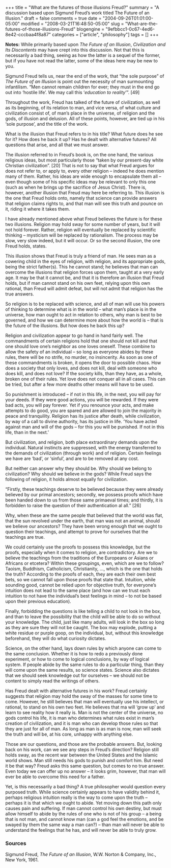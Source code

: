+++
title = "What are the futures of those illusions Freud?"
summary = "A discussion based upon Sigmund Freud’s work titled The Future of an Illusion."
draft = false
comments = true
date = "2004-09-26T01:01:00-05:00"
modified = "2008-03-21T16:48:50-05:00"
slug = "What-are-the-futures-of-those-illusions-Freud"
blogengine = "9efbbcc1-0c67-4ed6-8e42-cccbaa4f8a87"
categories = ["article", "philosophy"]
tags = []
+++

<div class="note">
<p>
<strong>Notes:</strong> While primarily based upon <em>The Future of an Illusion</em>, <em>Civilization and Its Discontents</em> may have crept into this discussion. Not that this is necessarily a bad thing, seeing as how the latter is a sequel of the former, but if you have not read the latter, some of the ideas here may be new to you.
</p>
</div>
<p>
Sigmund Freud tells us, near the end of the work, that &ldquo;the sole purpose&rdquo; of <em>The Future of an Illusion</em> is point out the necessity of man surmounting infantilism. &ldquo;Men cannot remain children for ever; they must in the end go out into &lsquo;hostile life&rsquo;. We may call this &lsquo;<em>education to reality</em>&rsquo;&rdquo;. [49]
</p>
<p>
Throughout the work, Freud has talked of the future of civilization, as well as its beginning, of its relation to man, and vice versa, of what culture and civilization consist of, of man&rsquo;s place in the universe, of religion and the gods, of illusion and delusion. All of these points, however, are tied up in his &lsquo;sole purpose&rsquo;, and the title of the work.
</p>
<p>
What is the illusion that Freud refers to in his title? What future does he see for it? How does he back it up? Has he dealt with alternative futures? All questions that arise, and all that we must answer.
</p>
<p>
The illusion referred to in Freud&rsquo;s book is, on the one hand, the various religious ideas, but most particularly those &ldquo;taken by our present-day white Christian civilization&rdquo;. [20] That is not to say that what Freud argues for does not refer to, or apply to, every other religion &ndash; indeed he does mention many of them. Rather, his ideas are wide enough to encapsulate them all &ndash; even though some of his specific ideas may be relevant to only this one (such as when he brings up the sacrifice of Jesus Christ). There is, however, another illusion that Freud may here be referring to. This illusion is the one that Freud holds onto, namely that science can provide answers that religion claims rights to, and that man will see this truth and pounce on it, riding it where it takes them.
</p>
<p>
I have already mentioned above what Freud believes the future is for these two illusions. Religion may hold sway for some number of years, but it will not hold forever. Rather, religion will eventually be replaced by scientific thinking &ndash; mysticism will be replaced by rationalism. The process may be slow, very slow indeed, but it will occur. Or so the second illusion, the one Freud holds, states.
</p>
<p>
This illusion shows that Freud is truly a friend of man. He sees man as a cowering child in the eyes of religion, with religion, and its appropriate gods, being the strict father(s). This he cannot stand; he believes that man can overcome the illusions that religion forces upon them, taught at a very early age. It may be that it cannot be, and that it is therefore an illusion that Freud holds, but if man cannot stand on his own feet, relying upon this own rational, than Freud will admit defeat, but will not admit that religion has the true answers. 
</p>
<p>
So religion is to be replaced with science, and all of man will use his powers of thinking to determine what is in the world &ndash; what man&rsquo;s place is in the universe, how man ought to act in relation to others, why man is best to be governed, and how we can determine more about how the world is &ndash; that is the future of the illusions. But how does he back this up?
</p>
<p>
Religion and civilization appear to go hand in hand fairly well. The commandments of certain religions hold that one should not kill and that one should love one&rsquo;s neighbor as one loves oneself. These combine to allow the safety of an individual &ndash; so long as everyone abides by these rules, there will be no strife, no murder, no insincerity. As soon as one of these commandments is broken, it opens the door to possible chaos. How does a society that only loves, and does not kill, deal with someone who does kill, and does not love? If the society kills, than they have, as a whole, broken one of their rules. Yet love does not conquer all in all cases. This can be tried, but after a few more deaths other means will have to be used.
</p>
<p>
So punishment is introduced &ndash; if not in this life, in the next, you will pay for your deeds. If they were good actions, you will be rewarded. If they were bad acts, you will pay forever. Yet if you renounce your acts, and make attempts to do good, you are spared and are allowed to join the majority in peace and tranquility. Religion has its justice after death, while civilization, by way of a call to divine authority, has its justice in life. &lsquo;You have acted against man and will of the gods &ndash; for this you will be punished. If not in this life, than in the next.&rsquo;
</p>
<p>
But civilization, and religion, both place extraordinary demands upon the individual. Natural instincts are suppressed, with the energy transferred to the demands of civilization (through work) and of religion. Certain feelings we have are &lsquo;bad&rsquo;, or &lsquo;sinful&rsquo;, and are to be removed at any cost.
</p>
<p>
But neither can answer why they should be. Why should we belong to civilization? Why should we believe in the gods? While Freud says the following of religion, it holds almost equally for civilization.
</p>
<p>
&ldquo;Firstly, these teachings deserve to be believed because they were already believed by our primal ancestors; secondly, we possess proofs which have been handed down to us from those same primaeval times; and thirdly, it is forbidden to raise the question of their authentication al all.&rdquo; [26]
</p>
<p>
Why, when these are the same people that believed that the world was flat, that the sun revolved under the earth, that man was not an animal, should we believe our ancestors? They have been wrong enough that we ought to question their teachings, and attempt to prove for ourselves that the teachings are true.
</p>
<p>
We could certainly use the proofs to possess this knowledge, but the proofs, especially when it comes to religion, are contradictory. Are we to believe the teachings from the traditions of the Europeans or Asians or Africans or etcetera? Within these groupings, even, which are we to follow? Taoism, Buddhism, Catholicism, Christianity, &hellip;, which is the one that holds the truth? According to the proofs of each, they are each their own best bets, so we cannot fall upon those proofs that state that. Intuition, while sounding good, cannot be relied upon for objective truth, for everyone&rsquo;s intuition does not lead to the same place (and how can we trust each intuition to not have the individual&rsquo;s best feelings in mind &ndash; to not be based upon their previous education).
</p>
<p>
Finally, forbidding the questions is like telling a child to not look in the box, and than to leave the possibility that the child will be able to do so without your knowledge. The child, just like many adults, will look in the box so long as they are sure they will not be caught. The box may explode, putting a white residue or purple goop, on the individual, but, without this knowledge beforehand, they will do what curiosity dictates.
</p>
<p>
Science, on the other hand, lays down rules by which anyone can come to the same conclusion. Whether it is how to redo a previously done experiment, or how to come to logical conclusions, by way of logical system. If people abide by the same rules to do a particular thing, than they will come upon the same results, so science states. Science also dictates that we should seek knowledge out for ourselves &ndash; we should not be content to simply read the writings of others.
</p>
<p>
Has Freud dealt with alternative futures in his work? Freud certainly suggests that religion may hold the sway of the masses for some time to come. However, he still believes that man will eventually use his intellect, or rational, to stand on his own two feet. He believes that ma will &lsquo;grow up&rsquo; and learn to see reality how it really is. Man is not the center of the universe, no gods control his life, it is man who determines what rules exist in man&rsquo;s creation of civilization, and it is man who can develop those rules so that they are just for all of man. As long as man is as man is now, man will seek the truth and will be, at his core, unhappy with anything else.
</p>
<p>
Those are our questions, and those are the probable answers. But, looking back on his work, can we see any steps in Freud&rsquo;s direction? Religion still holds sway, as the recent war between the United States and the Islamic world shows. Man still needs his gods to punish and comfort him. But need it be that way? Freud asks this same question, but comes to no true answer. Even today we can offer up no answer &ndash; it looks grim, however, that man will ever be able to overcome this need for a father.
</p>
<p>
Yet, is this necessarily a bad thing? A true philosopher would question every purposed truth. While science certainly appears to have validity behind it, perhaps religious intuition really is the way to come upon the truth &ndash; perhaps it is that which we ought to abide. Yet moving down this path only causes pain and suffering. If man cannot control his own destiny, but must allow himself to abide by the rules of one who is not of his group &ndash; a being that is not man, and cannot know man (can a god feel the emotions, and be swayed by them the same way a man can?) &ndash; than man will never be able to understand the feelings that he has, and will never be able to truly grow.
</p>
<h3>Sources</h3>
<p>
Sigmund Freud, <em>The Future of an Illusion</em>, W.W. Norton &amp; Company, Inc., New York, 1961.
</p>

